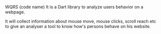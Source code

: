 WQRS (code name)
It is a Dart library to analyze users behavior on a webpage. 

It will collect information about mouse move, mouse clicks, scroll reach etc to give an analyser a tool to know how's persons behave on his website.
